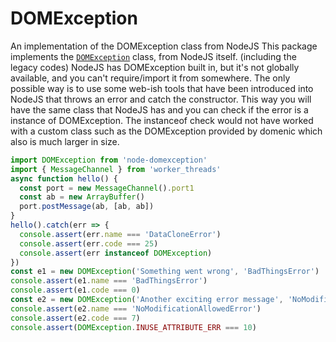 # DOMException
An implementation of the DOMException class from NodeJS
This package implements the [`DOMException`](https://developer.mozilla.org/en-US/docs/Web/API/DOMException) class, from NodeJS itself. (including the legacy codes)
NodeJS has DOMException built in, but it's not globally available, and you can't require/import it from somewhere.
The only possible way is to use some web-ish tools that have been introduced into NodeJS that throws an error and catch the constructor.
This way you will have the same class that NodeJS has and you can check if the error is a instance of DOMException.
The instanceof check would not have worked with a custom class such as the DOMException provided by domenic which also is much larger in size.
```js
import DOMException from 'node-domexception'
import { MessageChannel } from 'worker_threads'
async function hello() {
  const port = new MessageChannel().port1
  const ab = new ArrayBuffer()
  port.postMessage(ab, [ab, ab])
}
hello().catch(err => {
  console.assert(err.name === 'DataCloneError')
  console.assert(err.code === 25)
  console.assert(err instanceof DOMException)
})
const e1 = new DOMException('Something went wrong', 'BadThingsError')
console.assert(e1.name === 'BadThingsError')
console.assert(e1.code === 0)
const e2 = new DOMException('Another exciting error message', 'NoModificationAllowedError')
console.assert(e2.name === 'NoModificationAllowedError')
console.assert(e2.code === 7)
console.assert(DOMException.INUSE_ATTRIBUTE_ERR === 10)
```
